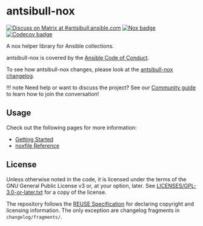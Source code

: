 <!--
Copyright (c) Ansible Project
GNU General Public License v3.0+ (see LICENSES/GPL-3.0-or-later.txt or https://www.gnu.org/licenses/gpl-3.0.txt)
SPDX-License-Identifier: GPL-3.0-or-later
-->

# antsibull-nox

[![Discuss on Matrix at #antsibull:ansible.com](https://img.shields.io/matrix/antsibull:ansible.com.svg?server_fqdn=ansible-accounts.ems.host&label=Discuss%20on%20Matrix%20at%20%23antsibull:ansible.com&logo=matrix)](https://matrix.to/#/#antsibull:ansible.com)
[![Nox badge](https://github.com/ansible-community/antsibull-nox/workflows/nox/badge.svg?event=push&branch=main)](https://github.com/ansible-community/antsibull-nox/actions?query=workflow%3A%22nox%22+branch%3Amain)
[![Codecov badge](https://img.shields.io/codecov/c/github/ansible-community/antsibull-nox)](https://codecov.io/gh/ansible-community/antsibull-nox)

A nox helper library for Ansible collections.

antsibull-nox is covered by the [Ansible Code of Conduct](https://docs.ansible.com/ansible/latest/community/code_of_conduct.html).

To see how antsibull-nox changes, please look at the
[antsibull-nox changelog](https://github.com/ansible-community/antsibull-nox/blob/main/CHANGELOG.md).

!!! note
    Need help or want to discuss the project? See our [Community guide](community.md) to learn how to join the conversation!

## Usage

Check out the following pages for more information:

* [Getting Started](getting-started.md)
* [noxfile Reference](reference.md)

## License

Unless otherwise noted in the code, it is licensed under the terms of the GNU
General Public License v3 or, at your option, later. See
[LICENSES/GPL-3.0-or-later.txt](https://github.com/ansible-community/antsibull-nox/tree/main/LICENSE)
for a copy of the license.

The repository follows the [REUSE Specification](https://reuse.software/spec/) for declaring copyright and
licensing information. The only exception are changelog fragments in ``changelog/fragments/``.
